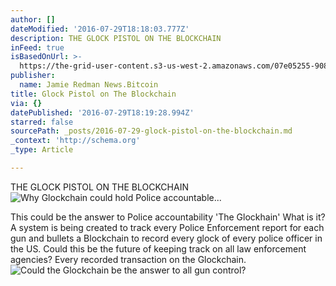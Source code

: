 ```yaml
---
author: []
dateModified: '2016-07-29T18:18:03.777Z'
description: THE GLOCK PISTOL ON THE BLOCKCHAIN
inFeed: true
isBasedOnUrl: >-
  https://the-grid-user-content.s3-us-west-2.amazonaws.com/07e05255-9084-4814-91d9-4295d512902a.png
publisher:
  name: Jamie Redman News.Bitcoin
title: Glock Pistol on The Blockchain
via: {}
datePublished: '2016-07-29T18:19:28.994Z'
starred: false
sourcePath: _posts/2016-07-29-glock-pistol-on-the-blockchain.md
_context: 'http://schema.org'
_type: Article

---
```

THE GLOCK PISTOL ON THE BLOCKCHAIN
![Why Glockchain could hold Police accountable...](https://the-grid-user-content.s3-us-west-2.amazonaws.com/1196a469-d134-463b-9fde-ebd67d89550f.jpg)

This could be the answer to Police accountability 'The Glockhain' What is it? A system is being created to track every Police Enforcement report for each gun and bullets a Blockchain to record every glock of every police officer in the US. Could this be the future of keeping track on all law enforcement agencies? Every recorded transaction on the Glockchain.
![Could the Glockchain be the answer to all gun control?](https://imgflo.herokuapp.com/graph/vahj1ThiexotieMo/50f965ec3a90511adb7650c462c3cb28/croprotate.jpg?cropheight=780&cropwidth=1440&degrees=0&input=https://the-grid-user-content.s3-us-west-2.amazonaws.com/0715b3d7-f3d7-4746-b76a-2eb4a4162f78.jpg&x=0&y=0)